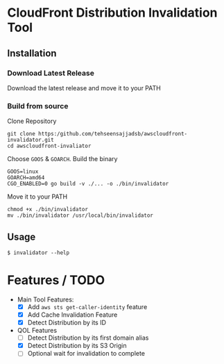 # CloudFront Distribution Invalidation Tool

## Installation

### Download Latest Release

Download the latest release and move it to your PATH

### Build from source

Clone Repository

```
git clone https:/github.com/tehseensajjadsb/awscloudfront-invalidator.git
cd awscloudfront-invaliator
```

Choose `GOOS` & `GOARCH`. Build the binary

```
GOOS=linux
GOARCH=amd64 
CGO_ENABLED=0 go build -v ./... -o ./bin/invalidator
```

Move it to your PATH

```
chmod +x ./bin/invalidator
mv ./bin/invalidator /usr/local/bin/invalidator
```

## Usage

```
$ invalidator --help
```


# Features / TODO

- Main Tool Features:
    - [X] Add `aws sts get-caller-identity` feature
    - [X] Add Cache Invalidation Feature
    - [X] Detect Distribution by its ID
- QOL Features
    - [ ] Detect Distribution by its first domain alias
    - [X] Detect Distribution by its S3 Origin
    - [ ] Optional wait for invalidation to complete
